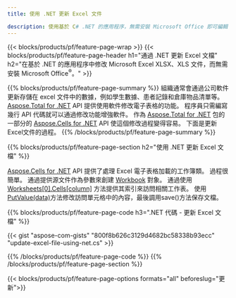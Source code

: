 ```yaml
---
title: 使用 .NET 更新 Excel 文件 

description: 使用基於 C# .NET 的應用程序，無需安裝 Microsoft Office 即可編輯 Microsoft Excel XLSX、XLS、CSV 文檔。
---
```


{{< blocks/products/pf/feature-page-wrap >}}
{{< blocks/products/pf/feature-page-header h1="通過 .NET 更新 Excel 文檔" h2="在基於 .NET 的應用程序中修改 Microsoft Excel XLSX、XLS 文件，而無需安裝 Microsoft Office<sup>&reg;</sup>。" >}}

{{% blocks/products/pf/feature-page-summary %}}
組織通常會通過公司軟件更新存儲在 excel 文件中的數據，例如學生數據、患者記錄和倉庫物品清單等。 [Aspose.Total for .NET](https://products.aspose.com/total/net/) API 提供使用軟件修改電子表格的功能。 程序員只需編寫幾行 API 代碼就可以通過修改功能增強軟件。 作為 [Aspose.Total for .NET](https://products.aspose.com/total/net/) 包的一部分的 [Aspose.Cells for .NET](https://products.aspose.com/cells/net/) API 使這個修改過程變得容易。 下面是更新Excel文件的過程。
{{% /blocks/products/pf/feature-page-summary  %}}

{{% blocks/products/pf/feature-page-section  h2="使用 .NET 更新 Excel 文檔" %}}

[Aspose.Cells for .NET](https://products.aspose.com/cells/net/) API 提供了處理 Excel 電子表格加載的工作簿類。 過程很簡單。 通過提供源文件作為參數來創建 [Workbook](https://reference.aspose.com/cells/net/aspose.cells/workbook/) 對象。 通過使用 [Worksheets[0].Cells[column]](https://reference.aspose.com/cells/net/aspose.cells/worksheet/cells/) 方法提供其索引來訪問相關工作表。 使用[PutValue(data)](https://reference.aspose.com/cells/net/aspose.cells/cell/putvalue/)方法修改訪問單元格中的內容，最後調用save()方法保存文檔。

{{% blocks/products/pf/feature-page-code h3=".NET 代碼 - 更新 Excel 文檔" %}}

{{< gist "aspose-com-gists" "800f8b626c3129d4682bc58338b93ecc" "update-excel-file-using-net.cs" >}}

{{% /blocks/products/pf/feature-page-code  %}}
{{% /blocks/products/pf/feature-page-section %}}

{{< blocks/products/pf/feature-page-options formats="all" beforeslug="更新">}}
